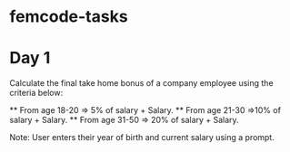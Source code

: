 # femcode-tasks

# Day 1
Calculate the final take home bonus of a company employee using the criteria below:

** From age 18-20 => 5% of salary + Salary.
** From age 21-30 =>10% of salary + Salary.
** From age 31-50 => 20% of salary + Salary.

Note: User enters their year of birth and current salary using a prompt.
